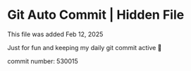 # Git Auto Commit | Hidden File

This file was added Feb 12, 2025

Just for fun and keeping my daily git commit active 🤪

commit number: 530015

